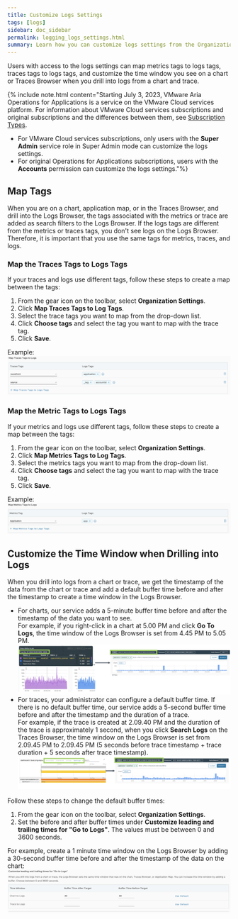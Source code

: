 ```yaml
---
title: Customize Logs Settings
tags: [logs]
sidebar: doc_sidebar
permalink: logging_logs_settings.html
summary: Learn how you can customize logs settings from the Organization Settings page. 
---
```


Users with access to the logs settings can map metrics tags to logs tags, traces tags to logs tags, and customize the time window you see on a chart or Traces Browser when you drill into logs from a chart and trace.

{% include note.html content="Starting July 3, 2023, VMware Aria Operations for Applications is a service on the VMware Cloud services platform. For information about VMware Cloud services subscriptions and original subscriptions and the differences between them, see [Subscription Types](subscriptions-differences.html).<br/>
- For VMware Cloud services subscriptions, only users with the **Super Admin**  service role in Super Admin mode can customize the logs settings.<br/>
- For original Operations for Applications subscriptions, users with the **Accounts** permission can customize the logs settings."%}

## Map Tags

When you are on a chart, application map, or in the Traces Browser, and drill into the Logs Browser, the tags associated with the metrics or trace are added as search filters to the Logs Browser. If the logs tags are different from the metrics or traces tags, you don't see logs on the Logs Browser. Therefore, it is important that you use the same tags for metrics, traces, and logs.

### Map the Traces Tags to Logs Tags

If your traces and logs use different tags, follow these steps to create a map between the tags:

1. From the gear icon <i class="fa fa-cog"></i> on the toolbar, select **Organization Settings**.
1. Click **Map Traces Tags to Log Tags**.
1. Select the trace tags you want to map from the drop-down list.
1. Click **Choose tags** and select the tag you want to map with the trace tag. 
1. Click **Save**.

Example:
![Create a map between the trace tags and logs tags](images/logging_traces_to_logs_map.png)

### Map the Metric Tags to Logs Tags

If your metrics and logs use different tags, follow these steps to create a map between the tags:

1. From the gear icon <i class="fa fa-cog"></i> on the toolbar, select **Organization Settings**.
1. Click **Map Metrics Tags to Log Tags**.
1. Select the metrics tags you want to map from the drop-down list.
1. Click **Choose tags** and select the tag you want to map with the trace tag. 
1. Click **Save**.

Example:
![Create a map between the metrics tags and logs tags](images/logging_metrics_to_logs_map.png)

## Customize the Time Window when Drilling into Logs

When you drill into logs from a chart or trace, we get the timestamp of the data from the chart or trace and add a default buffer time before and after the timestamp to create a time window in the Logs Browser.
* For charts, our service adds a 5-minute buffer time before and after the timestamp of the data you want to see. 
    <br/>For example, if you right-click in a chart at 5.00 PM and click **Go To Logs**, the time window of the Logs Browser is set from 4.45 PM to 5.05 PM.
    ![a screenshot that shows how the timestamp on a chart creates the time window on the logs browser.](images/logging_default_time_charts-settings.png)
* For traces, your administrator can configure a default buffer time. If there is no default buffer time, our service adds a 5-second buffer time before and after the timestamp and the duration of a trace.
    <br/>For example, if the trace is created at 2.09.40 PM and the duration of the trace is approximately 1 second, when you click **Search Logs** on the Traces Browser, the time window on the Logs Browser is set from 2.09.45 PM to 2.09.45 PM (5 seconds before trace timestamp + trace duration + 5 seconds after trace timestamp). 
    ![](images/logging_default_time_traces-settings.png)

Follow these steps to change the default buffer times:

1. From the gear icon <i class="fa fa-cog"></i> on the toolbar, select **Organization Settings**.
1. Set the before and after buffer times under **Customize leading and trailing times for "Go to Logs"**. The values must be between 0 and 3600 seconds.

For example, create a 1 minute time window on the Logs Browser by adding a 30-second buffer time before and after the timestamp of the data on the chart:
![A screenshot on how to customize the search time window](images/logging_customize_time_window_organization_settings.png)
 